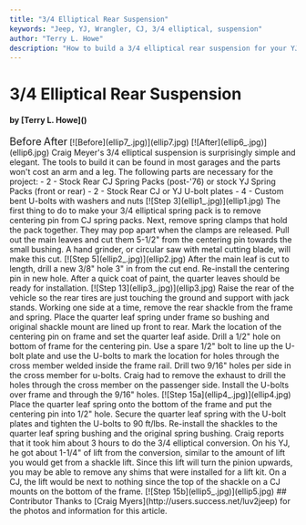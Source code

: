 ```yaml
---
title: "3/4 Elliptical Rear Suspension"
keywords: "Jeep, YJ, Wrangler, CJ, 3/4 elliptical, suspension"
author: "Terry L. Howe"
description: "How to build a 3/4 elliptical rear suspension for your YJ or CJ.  Craig Meyer"
---
```


# 3/4 Elliptical Rear Suspension
<H4>by [Terry L. Howe]()</H4>
</p
<TB>
<FONT SIZE=4>Before</FONT>
<FONT SIZE=4>After</FONT>
[![Before](ellip7_.jpg)](ellip7.jpg)
[![After](ellip6_.jpg)](ellip6.jpg)
Craig Meyer's 3/4 elliptical suspension is surprisingly simple and
elegant.  The tools to build it can be found in most garages and
the parts won't cost an arm and a leg.  The following parts are
necessary for the project:
- 2 - Stock Rear CJ Spring Packs (post-'76) or stock YJ Spring Packs (front or rear)
- 2 - Stock Rear CJ or YJ U-bolt plates
- 4 - Custom bent U-bolts with washers and nuts
[![Step 3](ellip1_.jpg)](ellip1.jpg)
The first thing to do to make your 3/4 elliptical spring pack is
to remove centering pin from CJ spring packs.  Next, remove spring
clamps that hold the pack together.  They may pop apart when
the clamps are released.  Pull out the main leaves and cut them
5-1/2" from the centering pin towards the small bushing.
A hand grinder, or circular saw with metal cutting blade, will make
this cut.
[![Step 5](ellip2_.jpg)](ellip2.jpg)
After the main leaf is cut to length, drill a new 3/8" hole
3" in from the cut end.  Re-install the centering pin in new hole.
After a quick coat of paint, the quarter leaves should be ready for
installation.
[![Step 13](ellip3_.jpg)](ellip3.jpg)
Raise the rear of the vehicle so the rear tires are just touching the
ground and support with jack stands.  Working one side at a time,
remove the rear shackle from the frame and spring.  Place the quarter
leaf spring under frame so bushing and original shackle mount are
lined up front to rear.  Mark the location of the centering pin on
frame and set the quarter leaf aside.  Drill a 1/2" hole on
bottom of frame for the centering pin.  Use a spare 1/2" bolt
to line up the U-bolt plate and use the U-bolts to mark the location for
holes through the cross member welded inside the frame rail.  Drill
two 9/16" holes per side in the cross member for u-bolts.
Craig had to remove the exhaust to drill the holes through the cross
member on the passenger side.
Install the U-bolts over frame and through the 9/16" holes.
[![Step 15a](ellip4_.jpg)](ellip4.jpg)
Place the quarter leaf spring onto the bottom of the frame and put
the centering pin into 1/2" hole.  Secure the quarter leaf spring
with the U-bolt plates and tighten the U-bolts to 90 ft/lbs.
Re-install the shackles to the quarter leaf spring bushing and the
original spring bushing.
Craig reports that it took him about 3 hours to do the 3/4 elliptical
conversion.  On his YJ, he got about 1-1/4" of lift from the
conversion, similar to the amount of lift you would get from a shackle
lift.  Since this lift will turn the pinion upwards, you may be able
to remove any shims that were installed for a lift kit.  On a CJ, the
lift would be next to nothing since the top of the shackle on a CJ
mounts on the bottom of the frame.
[![Step 15b](ellip5_.jpg)](ellip5.jpg)
## Contributor
Thanks to [Craig Myers](http://users.success.net/luv2jeep)
for the photos and information for this article.
